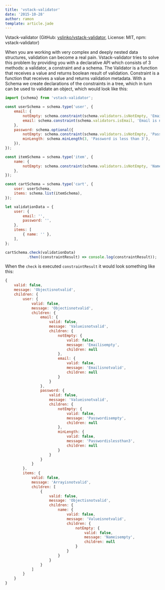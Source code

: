 ```yaml
---
title: 'vstack-validator'
date: '2015-10-28'
author: ramon
template: article.jade
---
```


Vstack-validator (GitHub: [vslinko/vstack-validator](https://github.com/vslinko/vstack-validator), License: MIT, npm: vstack-validator)

When you are working with very complex and deeply nested data structures, validation can become a real pain.
Vstack-validator tries to solve this problem by providing you with a declarative API which consists of 3 methods: a validator, a constraint and a schema.
The Validator is a function that receives a value and returns boolean result of validation.
Constraint is a function that receives a value and returns validation metadata.
With a Schema we create declarations of the constraints in a tree, which in turn can be used to validate an object, which would look like this:

```javascript
import {schema} from 'vstack-validator';

const userSchema = schema.type('user', {
    email: {
        notEmpty: schema.constraint(schema.validators.isNotEmpty, 'Email is empty'),
        email: schema.constraint(schema.validators.isEmail, 'Email is not valid'),
    },
    password: schema.optional({
        notEmpty: schema.constraint(schema.validators.isNotEmpty, 'Password is empty'),
        minLength: schema.minLength(3, 'Password is less than 3'),
    }),
});

const itemSchema = schema.type('item', {
    name: {
        notEmpty: schema.constraint(schema.validators.isNotEmpty, 'Name is empty'),
    },
});

const cartSchema = schema.type('cart', {
    user: userSchema,
    items: schema.list(itemSchema),
});

let validationData = {
    user: {
        email: '',
        password: '',
    },
    items: [
        { name: '' },
    ],
};

cartSchema.check(validationData)
          .then((constraintResult) => console.log(constraintResult));
```
When the `check` is executed `constraintResult` it would look something like this:

```javascript
{
    valid: false,
    message: 'Objectisnotvalid',
    children: {
        user: {
            valid: false,
            message: 'Objectisnotvalid',
            children: {
                email: {
                    valid: false,
                    message: 'Valueisnotvalid',
                    children: {
                        notEmpty: {
                            valid: false,
                            message: 'Emailisempty',
                            children: null
                        },
                        email: {
                            valid: false,
                            message: 'Emailisnotvalid',
                            children: null
                        }
                    }
                },
                password: {
                    valid: false,
                    message: 'Valueisnotvalid',
                    children: {
                        notEmpty: {
                            valid: false,
                            message: 'Passwordisempty',
                            children: null
                        },
                        minLength: {
                            valid: false,
                            message: 'Passwordislessthan3',
                            children: null
                        }
                    }
                }
            }
        },
        items: {
            valid: false,
            message: 'Arrayisnotvalid',
            children: [
                {
                    valid: false,
                    message: 'Objectisnotvalid',
                    children: {
                        name: {
                            valid: false,
                            message: 'Valueisnotvalid',
                            children: {
                                notEmpty: {
                                    valid: false,
                                    message: 'Nameisempty',
                                    children: null
                                }
                            }
                        }
                    }
                }
            ]
        }
    }
}
```
